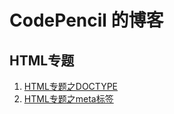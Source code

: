 # CodePencil 的博客

## HTML专题
1. [HTML专题之DOCTYPE](https://github.com/wjw020206/Blog/issues/1)
2. [HTML专题之meta标签](https://github.com/wjw020206/Blog/issues/2)
